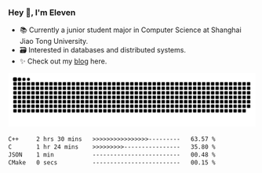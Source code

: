 ### Hey 👋, I'm Eleven

- 📚 Currently a junior student major in Computer Science at Shanghai Jiao Tong University.
- 🗃️ Interested in databases and distributed systems.
- ✨ Check out my [blog](https://blog.eleven.wiki) here.

![github contribution grid snake animation](https://raw.githubusercontent.com/El-even-11/El-even-11/output/github-contribution-grid-snake.svg)

<!--START_SECTION:waka-->

```text
C++     2 hrs 30 mins   >>>>>>>>>>>>>>>>---------   63.57 %
C       1 hr 24 mins    >>>>>>>>>----------------   35.80 %
JSON    1 min           -------------------------   00.48 %
CMake   0 secs          -------------------------   00.15 %
```

<!--END_SECTION:waka-->
